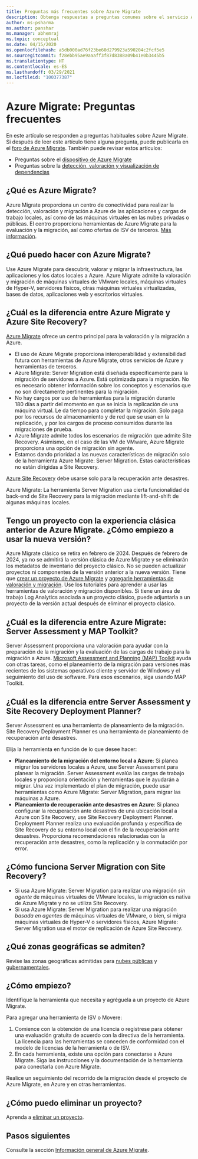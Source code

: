 ```yaml
---
title: Preguntas más frecuentes sobre Azure Migrate
description: Obtenga respuestas a preguntas comunes sobre el servicio Azure Migrate.
author: ms-psharma
ms.author: panshar
ms.manager: abhemraj
ms.topic: conceptual
ms.date: 04/15/2020
ms.openlocfilehash: a5db000ad76f23be60d279923a590204c2fcf5e5
ms.sourcegitcommit: f28ebb95ae9aaaff3f87d8388a09b41e0b3445b5
ms.translationtype: HT
ms.contentlocale: es-ES
ms.lasthandoff: 03/29/2021
ms.locfileid: "100377387"
---
```

# <a name="azure-migrate-common-questions"></a>Azure Migrate: Preguntas frecuentes

En este artículo se responden a preguntas habituales sobre Azure Migrate. Si después de leer este artículo tiene alguna pregunta, puede publicarla en el [ foro de Azure Migrate](https://aka.ms/AzureMigrateForum). También puede revisar estos artículos:

- Preguntas sobre el [dispositivo de Azure Migrate](common-questions-appliance.md)
- Preguntas sobre la [detección, valoración y visualización de dependencias](common-questions-discovery-assessment.md)

## <a name="what-is-azure-migrate"></a>¿Qué es Azure Migrate?

Azure Migrate proporciona un centro de conectividad para realizar la detección, valoración y migración a Azure de las aplicaciones y cargas de trabajo locales, así como de las máquinas virtuales en las nubes privadas o públicas. El centro proporciona herramientas de Azure Migrate para la evaluación y la migración, así como ofertas de ISV de terceros. [Más información](migrate-services-overview.md).

## <a name="what-can-i-do-with-azure-migrate"></a>¿Qué puedo hacer con Azure Migrate?

Use Azure Migrate para descubrir, valorar y migrar la infraestructura, las aplicaciones y los datos locales a Azure. Azure Migrate admite la valoración y migración de máquinas virtuales de VMware locales, máquinas virtuales de Hyper-V, servidores físicos, otras máquinas virtuales virtualizadas, bases de datos, aplicaciones web y escritorios virtuales. 

## <a name="whats-the-difference-between-azure-migrate-and-azure-site-recovery"></a>¿Cuál es la diferencia entre Azure Migrate y Azure Site Recovery?

[Azure Migrate](migrate-services-overview.md) ofrece un centro principal para la valoración y la migración a Azure. 

- El uso de Azure Migrate proporciona interoperabilidad y extensibilidad futura con herramientas de Azure Migrate, otros servicios de Azure y herramientas de terceros.
- Azure Migrate: Server Migration está diseñada específicamente para la migración de servidores a Azure. Está optimizada para la migración. No es necesario obtener información sobre los conceptos y escenarios que no son directamente pertinentes para la migración. 
- No hay cargos por uso de herramientas para la migración durante 180 días a partir del momento en que se inicia la replicación de una máquina virtual. Le da tiempo para completar la migración. Solo paga por los recursos de almacenamiento y de red que se usan en la replicación, y por los cargos de proceso consumidos durante las migraciones de prueba.
- Azure Migrate admite todos los escenarios de migración que admite Site Recovery. Asimismo, en el caso de las VM de VMware, Azure Migrate proporciona una opción de migración sin agente.
- Estamos dando prioridad a las nuevas características de migración solo de la herramienta Azure Migrate: Server Migration. Estas características no están dirigidas a Site Recovery.

[Azure Site Recovery](../site-recovery/site-recovery-overview.md) debe usarse solo para la recuperación ante desastres.

Azure Migrate: La herramienta Server Migration usa cierta funcionalidad de back-end de Site Recovery para la migración mediante lift-and-shift de algunas máquinas locales.

## <a name="i-have-a-project-with-the-previous-classic-experience-of-azure-migrate-how-do-i-start-using-the-new-version"></a>Tengo un proyecto con la experiencia clásica anterior de Azure Migrate. ¿Cómo empiezo a usar la nueva versión?

Azure Migrate clásico se retira en febrero de 2024. Después de febrero de 2024, ya no se admitirá la versión clásica de Azure Migrate y se eliminarán los metadatos de inventario del proyecto clásico. No se pueden actualizar proyectos ni componentes de la versión anterior a la nueva versión. Tiene que [crear un proyecto de Azure Migrate](create-manage-projects.md) y [agregarle herramientas de valoración y migración](./create-manage-projects.md). Use los tutoriales para aprender a usar las herramientas de valoración y migración disponibles. Si tiene un área de trabajo Log Analytics asociada a un proyecto clásico, puede adjuntarla a un proyecto de la versión actual después de eliminar el proyecto clásico.

## <a name="whats-the-difference-between-azure-migrate-server-assessment-and-the-map-toolkit"></a>¿Cuál es la diferencia entre Azure Migrate: Server Assessment y MAP Toolkit?

Server Assessment proporciona una valoración para ayudar con la preparación de la migración y la evaluación de las cargas de trabajo para la migración a Azure. [Microsoft Assessment and Planning (MAP) Toolkit](https://www.microsoft.com/download/details.aspx?id=7826) ayuda con otras tareas, como el planeamiento de la migración para versiones más recientes de los sistemas operativos cliente y servidor de Windows y el seguimiento del uso de software. Para esos escenarios, siga usando MAP Toolkit.

## <a name="whats-the-difference-between-server-assessment-and-the-site-recovery-deployment-planner"></a>¿Cuál es la diferencia entre Server Assessment y Site Recovery Deployment Planner?

Server Assessment es una herramienta de planeamiento de la migración. Site Recovery Deployment Planner es una herramienta de planeamiento de recuperación ante desastres.

Elija la herramienta en función de lo que desee hacer:

- **Planeamiento de la migración del entorno local a Azure**: Si planea migrar los servidores locales a Azure, use Server Assessment para planear la migración. Server Assessment evalúa las cargas de trabajo locales y proporciona orientación y herramientas que le ayudarán a migrar. Una vez implementado el plan de migración, puede usar herramientas como Azure Migrate: Server Migration, para migrar las máquinas a Azure.
- **Planeamiento de recuperación ante desastres en Azure**: Si planea configurar la recuperación ante desastres de una ubicación local a Azure con Site Recovery, use Site Recovery Deployment Planner. Deployment Planner realiza una evaluación profunda y específica de Site Recovery de su entorno local con el fin de la recuperación ante desastres. Proporciona recomendaciones relacionadas con la recuperación ante desastres, como la replicación y la conmutación por error.

## <a name="how-does-server-migration-work-with-site-recovery"></a>¿Cómo funciona Server Migration con Site Recovery?

- Si usa Azure Migrate: Server Migration para realizar una migración *sin agente* de máquinas virtuales de VMware locales, la migración es nativa de Azure Migrate y no se utiliza Site Recovery.
- Si usa Azure Migrate: Server Migration para realizar una migración *basada en agentes* de máquinas virtuales de VMware, o bien, si migra máquinas virtuales de Hyper-V o servidores físicos, Azure Migrate: Server Migration usa el motor de replicación de Azure Site Recovery.

## <a name="which-geographies-are-supported"></a>¿Qué zonas geográficas se admiten?

Revise las zonas geográficas admitidas para [nubes públicas](migrate-support-matrix.md#supported-geographies-public-cloud) y [gubernamentales](migrate-support-matrix.md#supported-geographies-azure-government).

## <a name="how-do-i-get-started"></a>¿Cómo empiezo?

Identifique la herramienta que necesita y agréguela a un proyecto de Azure Migrate. 

Para agregar una herramienta de ISV o Movere:

1. Comience con la obtención de una licencia o regístrese para obtener una evaluación gratuita de acuerdo con la directiva de la herramienta. La licencia para las herramientas se conceden de conformidad con el modelo de licencias de la herramienta o de ISV.
2. En cada herramienta, existe una opción para conectarse a Azure Migrate. Siga las instrucciones y la documentación de la herramienta para conectarla con Azure Migrate.

Realice un seguimiento del recorrido de la migración desde el proyecto de Azure Migrate, en Azure y en otras herramientas.

## <a name="how-do-i-delete-a-project"></a>¿Cómo puedo eliminar un proyecto?

Aprenda a [eliminar un proyecto](how-to-delete-project.md). 

## <a name="next-steps"></a>Pasos siguientes

Consulte la sección [Información general de Azure Migrate](migrate-services-overview.md).